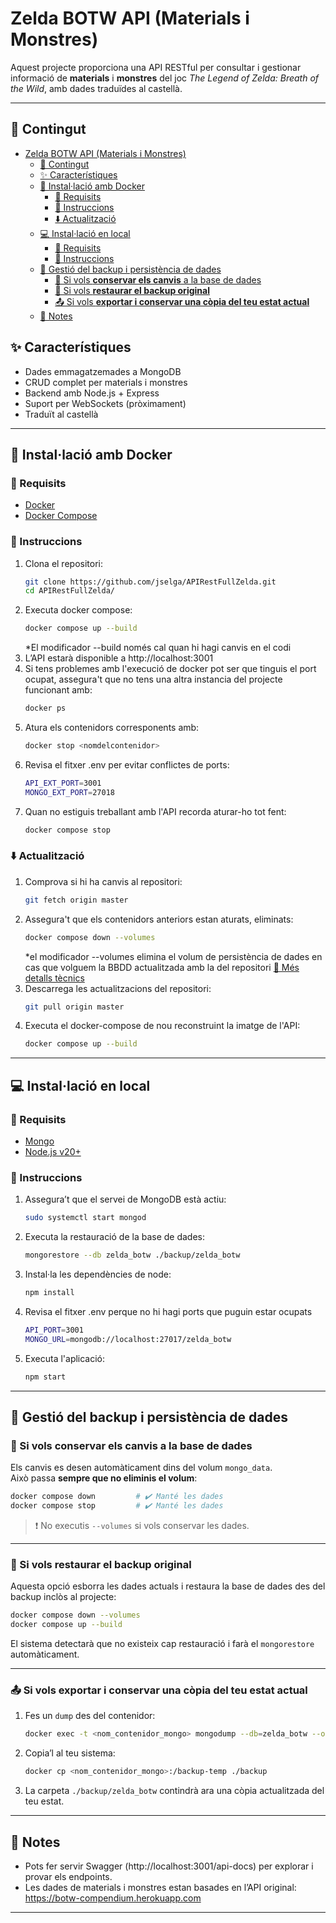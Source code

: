 # Zelda BOTW API (Materials i Monstres)

Aquest projecte proporciona una API RESTful per consultar i gestionar informació de **materials** i **monstres** del joc *The Legend of Zelda: Breath of the Wild*, amb dades traduïdes al castellà.

---

## 📁 Contingut
- [Zelda BOTW API (Materials i Monstres)](#zelda-botw-api-materials-i-monstres)
  - [📁 Contingut](#-contingut)
  - [✨ Característiques](#-característiques)
  - [🐳 Instal·lació amb Docker](#-installació-amb-docker)
    - [🔧 Requisits](#-requisits)
    - [📖 Instruccions](#-instruccions)
    - [⬇️ Actualització](#️-actualització)
  - [💻 Instal·lació en local](#-installació-en-local)
    - [🔧 Requisits](#-requisits-1)
    - [📖 Instruccions](#-instruccions-1)
  - [🧠 Gestió del backup i persistència de dades](#-gestió-del-backup-i-persistència-de-dades)
    - [💾 Si vols **conservar els canvis** a la base de dades](#-si-vols-conservar-els-canvis-a-la-base-de-dades)
    - [🧨 Si vols **restaurar el backup original**](#-si-vols-restaurar-el-backup-original)
    - [📤 Si vols **exportar i conservar una còpia del teu estat actual**](#-si-vols-exportar-i-conservar-una-còpia-del-teu-estat-actual)
  - [📝 Notes](#-notes)

## ✨ Característiques
- Dades emmagatzemades a MongoDB
- CRUD complet per materials i monstres
- Backend amb Node.js + Express
- Suport per WebSockets (pròximament)
- Traduït al castellà

---

## 🐳 Instal·lació amb Docker

### 🔧 Requisits
- [Docker](https://www.docker.com/)
- [Docker Compose](https://docs.docker.com/compose/)

### 📖 Instruccions

1. Clona el repositori:
   ```bash
   git clone https://github.com/jselga/APIRestFullZelda.git
   cd APIRestFullZelda/
   ```
2. Executa docker compose: 
    ```bash 
    docker compose up --build
    ```
    *El modificador --build només cal quan hi hagi canvis en el codi
3. L’API estarà disponible a http://localhost:3001
4. Si tens problemes amb l'execució de docker pot ser que tinguis el port ocupat, assegura't que no tens una altra instancia del projecte funcionant amb: 
    ```bash 
    docker ps
    ```
5. Atura els contenidors corresponents amb: 
    ```bash
    docker stop <nomdelcontenidor> 
    ```
6. Revisa el fitxer .env per evitar conflictes de ports: 
   ```bash
   API_EXT_PORT=3001
   MONGO_EXT_PORT=27018
   ```
7. Quan no estiguis treballant amb l'API recorda aturar-ho tot fent:
    ```bash
    docker compose stop
    ```
### ⬇️ Actualització    
1. Comprova si hi ha canvis al repositori:
    ```bash
    git fetch origin master
    ```
2. Assegura't que els contenidors anteriors estan aturats, eliminats: 
    ```bash
    docker compose down --volumes
    ``` 
    *el modificador --volumes elimina el volum de persistència de dades en cas que volguem la BBDD actualitzada amb la del repositori
        [🧠 Més detalls tècnics](#-gestió-del-backup-i-persistència-de-dades)
3. Descarrega les actualitzacions del repositori:
    ```bash
    git pull origin master
    ```
4. Executa el docker-compose de nou reconstruint la imatge de l'API:
    ```bash
    docker compose up --build
    ```
---
## 💻 Instal·lació en local
### 🔧 Requisits
- [Mongo](https://www.mongodb.com/docs/manual/administration/install-on-linux/)
- [Node.js v20+](https://nodejs.org/en/download)
### 📖 Instruccions
1. Assegura’t que el servei de MongoDB està actiu:
   ```bash
   sudo systemctl start mongod
   ```
2. Executa la restauració de la base de dades:
   ```bash
   mongorestore --db zelda_botw ./backup/zelda_botw
   ```
3. Instal·la les dependències de node:
   ```bash
   npm install
   ```
4. Revisa el fitxer .env perque no hi hagi ports que puguin estar ocupats
   ```bash
   API_PORT=3001
   MONGO_URL=mongodb://localhost:27017/zelda_botw
   ```
5. Executa l'aplicació:
   ```bash
   npm start
   ```
---   

## 🧠 Gestió del backup i persistència de dades

### 💾 Si vols **conservar els canvis** a la base de dades

Els canvis es desen automàticament dins del volum `mongo_data`.  
Això passa **sempre que no eliminis el volum**:

```bash
docker compose down         # ✔️ Manté les dades
docker compose stop         # ✔️ Manté les dades
```

> ❗ No executis `--volumes` si vols conservar les dades.

---

### 🧨 Si vols **restaurar el backup original**

Aquesta opció esborra les dades actuals i restaura la base de dades des del backup inclòs al projecte:

```bash
docker compose down --volumes
docker compose up --build
```

El sistema detectarà que no existeix cap restauració i farà el `mongorestore` automàticament.

---

### 📤 Si vols **exportar i conservar una còpia del teu estat actual**

1. Fes un `dump` des del contenidor:
   ```bash
   docker exec -t <nom_contenidor_mongo> mongodump --db=zelda_botw --out=/backup-temp
   ```

2. Copia’l al teu sistema:
   ```bash
   docker cp <nom_contenidor_mongo>:/backup-temp ./backup
   ```

3. La carpeta `./backup/zelda_botw` contindrà ara una còpia actualitzada del teu estat.

---
## 📝 Notes   
- Pots fer servir Swagger (http://localhost:3001/api-docs) per explorar i provar els endpoints.
- Les dades de materials i monstres estan basades en l’API original: https://botw-compendium.herokuapp.com
---   


